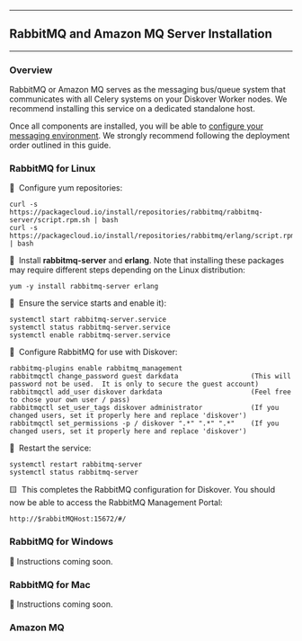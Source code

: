 ___
## RabbitMQ and Amazon MQ Server Installation
___

### Overview

RabbitMQ or Amazon MQ serves as the messaging bus/queue system that communicates with all Celery systems on your Diskover Worker nodes. We recommend installing this service on a dedicated standalone host.

Once all components are installed, you will be able to [configure your messaging environment](). We strongly recommend following the deployment order outlined in this guide.

### RabbitMQ for Linux

🔴 &nbsp;Configure yum repositories:
```
curl -s https://packagecloud.io/install/repositories/rabbitmq/rabbitmq-server/script.rpm.sh | bash
curl -s https://packagecloud.io/install/repositories/rabbitmq/erlang/script.rpm.sh | bash
```

🔴 &nbsp;Install **rabbitmq-server** and **erlang**. Note that installing these packages may require different steps depending on the Linux distribution:
```
yum -y install rabbitmq-server erlang
```

🔴 &nbsp;Ensure the service starts and enable it):
```
systemctl start rabbitmq-server.service
systemctl status rabbitmq-server.service
systemctl enable rabbitmq-server.service
```

🔴 &nbsp;Configure RabbitMQ for use with Diskover:
```
rabbitmq-plugins enable rabbitmq_management
rabbitmqctl change_password guest darkdata                  (This will password not be used.  It is only to secure the guest account)
rabbitmqctl add_user diskover darkdata                      (Feel free to chose your own user / pass)
rabbitmqctl set_user_tags diskover administrator            (If you changed users, set it properly here and replace 'diskover')
rabbitmqctl set_permissions -p / diskover ".*" ".*" ".*"    (If you changed users, set it properly here and replace 'diskover')
```

🔴 &nbsp;Restart the service:
```
systemctl restart rabbitmq-server
systemctl status rabbitmq-server
```

🟨 &nbsp;This completes the RabbitMQ configuration for Diskover. You should now be able to access the RabbitMQ Management Portal:
```
http://$rabbitMQHost:15672/#/
```

### RabbitMQ for Windows

🚧 Instructions coming soon.

### RabbitMQ for Mac

🚧 Instructions coming soon.

### Amazon MQ

